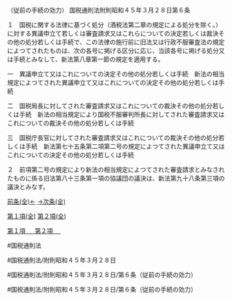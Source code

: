 （従前の手続の効力）
国税通則法附則昭和４５年３月２８日第６条

１　国税に関する法律に基づく処分（酒税法第二章の規定による処分を除く。）に対する異議申立て若しくは審査請求又はこれらについての決定若しくは裁決その他の処分若しくは手続で、この法律の施行前に旧法又は行政不服審査法の規定によつてされたものは、次の各号に掲げる区分に応じ、当該各号に掲げる処分又は手続とみなして、新法第八章第一節の規定を適用する。

一　異議申立て又はこれについての決定その他の処分若しくは手続　新法の相当規定によつてされた異議申立て又はこれについての決定その他の処分若しくは手続

二　国税局長に対してされた審査請求又はこれについての裁決その他の処分若しくは手続　新法の相当規定により国税不服審判所長に対してされた審査請求又はこれについての裁決その他の処分若しくは手続

三　国税庁長官に対してされた審査請求又はこれについての裁決その他の処分若しくは手続　新法第七十五条第二項第二号の規定によつてされた異議申立て又はこれについての決定その他の処分若しくは手続

２　前項第二号の規定により新法の相当規定によつてされた審査請求とみなされたものに係る旧法第八十三条第一項の協議団の議決は、新法第九十八条第三項の議決とみなす。

[前条(全)←](国税通則法＿＿＿＿附則昭和４５年３月２８日第５条_.md)    [→次条(全)](国税通則法＿＿＿＿附則昭和４５年３月２８日第７条_.md)

[第１項(全)](国税通則法＿＿＿＿附則昭和４５年３月２８日第６条第１項_.md)  [第２項(全)](国税通則法＿＿＿＿附則昭和４５年３月２８日第６条第２項_.md)  

[第１項 　 ](国税通則法＿＿＿＿附則昭和４５年３月２８日第６条第１項.md)  [第２項 　 ](国税通則法＿＿＿＿附則昭和４５年３月２８日第６条第２項.md)  

#国税通則法

#国税通則法/附則昭和４５年３月２８日

#国税通則法/附則昭和４５年３月２８日/第６条（従前の手続の効力）

#国税通則法/附則昭和４５年３月２８日/第６条（従前の手続の効力）

